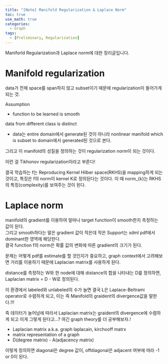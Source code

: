 ```yaml
---
title: "[Note] Manifold Regularization & Laplace Norm"
toc: true
use_math: true
categories:
  - Graph
tags:
  - [Preliminary, Regularization]
---
```


Maniforld Regularization과 Laplace norm에 대한 정리글입니다.

# Manifold regularization
data가 전체 space를 span하지 않고 subset이기 때문에 regularization이 들어가게 되는 것.
  
Assumption
- function to be learned is smooth

data from different class is distinct

- data는 entire domain에서 generate된 것이 아니라 nonlinear manifold which is subset to domain에서 generated된 것으로 본다.  

그리고 이 manifold의 성질을 정의하는 것이 regularization norm이 되는 것이다. 

이런 걸  Tikhonov regularization이라고 부른다!

결국 학습하는 f는 Reproducing Kernel Hilber space(RKHS)을 mapping하게 되는 것이고, 특징은 f의 norm이 kernel K로 정의된다는 것이다. 이 때 norm_{k}는 RKHS의 특징(complexity)를 보여주는 것이 된다. 

       
# Laplace norm
manifold의 gradient를 이용하여 얼마나 target function이 smooth한지 측정하는 값이 된다.<br>
그리고 smooth하다는 말은 gradient 값이 작은데 작은 Support는 xdml pdf에서 dominant한 영역에 해당한다. <br>
결국 function f의 norm은 확률 값의 변화에 따른 gradient의 크기가 된다. <br>

문제는 어떻게 pdf를 estimate를 할 것인지가 중요하고, graph context에서 고려해보면 거리를 이용하기 때문에 Laplacian matrix를 사용하게 된다. 

distance를 측정하는 W와 한 node에 대해 distance의 합을 나타내는 D를 정의하면, Laplacian matrix = D - W로 정의된다.

이 환경에서 labeled와 unlabeled의 수가 늘면 결국 L은 Laplace-Beltrami operator로 수렴하게 되고, 이는 즉 Manifold의 graident의 divergence값을 말한다.!!! 

즉 데이터가 늘어남에 따라서 Laplacian matrix는 graident의 divergence에 수렴하게 되고 이게 그렇게 된다고...? 여긴 graph theory를 더 공부해보자.!

- Laplacian matrix a.k.a. graph laplacain, kirchooff matrx
- matrix representation of a graph
- D(degree matrix) - A(adjacency matrix)   

이렇게 정의하면 diagonal은 degree 값이, offdiagonal은 adjacent 여부에 따라 -1 or 0이 된다.
